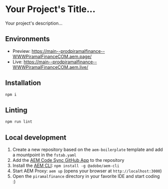 # Your Project's Title...
Your project's description...

## Environments
- Preview: https://main--prodpiramalfinance--WWWPiramalFinanceCOM.aem.page/
- Live: https://main--prodpiramalfinance--WWWPiramalFinanceCOM.aem.live/

## Installation

```sh
npm i
```

## Linting

```sh
npm run lint
```

## Local development

1. Create a new repository based on the `aem-boilerplate` template and add a mountpoint in the `fstab.yaml`
1. Add the [AEM Code Sync GitHub App](https://github.com/apps/aem-code-sync) to the repository
1. Install the [AEM CLI](https://github.com/adobe/helix-cli): `npm install -g @adobe/aem-cli`
1. Start AEM Proxy: `aem up` (opens your browser at `http://localhost:3000`)
1. Open the `piramalfinance` directory in your favorite IDE and start coding :)

